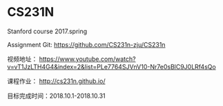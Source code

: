 # CS231N
Stanford course 2017.spring


Assignment Git:
https://github.com/CS231n-zju/CS231n

视频地址：
https://www.youtube.com/watch?v=vT1JzLTH4G4&index=2&list=PLe7764SJVnV10-Nr7e0sBlC9J0LRf4sQo

课程作业：
http://cs231n.github.io/

目标完成时间：2018.10.1-2018.10.31
